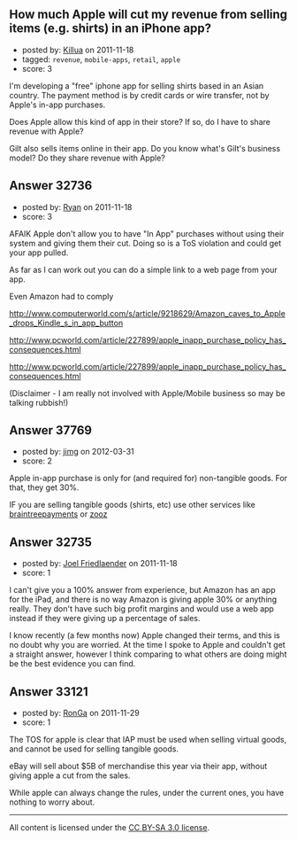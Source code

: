 ## How much Apple will cut my revenue from selling items (e.g. shirts) in an iPhone app?

- posted by: [Killua](https://stackexchange.com/users/-1/6836-killua) on 2011-11-18
- tagged: `revenue`, `mobile-apps`, `retail`, `apple`
- score: 3

I'm developing a "free" iphone app for selling shirts based in an Asian country.
The payment method is by credit cards or wire transfer, not by Apple's in-app purchases.

Does Apple allow this kind of app in their store?
If so, do I have to share revenue with Apple?

Gilt also sells items online in their app. Do you know what's Gilt's business model?
Do they share revenue with Apple?



## Answer 32736

- posted by: [Ryan](https://stackexchange.com/users/-1/465-ryan) on 2011-11-18
- score: 3

AFAIK Apple don't allow you to have "In App" purchases without using their system and giving them their cut. Doing so is a ToS violation and could get your app pulled.

As far as I can work out you can do a simple link to a web page from your app.

Even Amazon had to comply

http://www.computerworld.com/s/article/9218629/Amazon_caves_to_Apple_drops_Kindle_s_in_app_button

http://www.pcworld.com/article/227899/apple_inapp_purchase_policy_has_consequences.html

http://www.pcworld.com/article/227899/apple_inapp_purchase_policy_has_consequences.html

(Disclaimer - I am really not involved with Apple/Mobile business so may be talking rubbish!)


## Answer 37769

- posted by: [jimg](https://stackexchange.com/users/-1/2380-jimg) on 2012-03-31
- score: 2

<p>Apple in-app purchase is only for (and required for) non-tangible goods.  For that, they get 30%.  </p>

<p>IF you are selling tangible goods (shirts, etc) use other services like <a href="https://www.braintreepayments.com/developers" rel="nofollow">braintreepayments</a> or <a href="http://www.zooz.com/" rel="nofollow">zooz</a> </p>



## Answer 32735

- posted by: [Joel Friedlaender](https://stackexchange.com/users/-1/5543-joel-friedlaender) on 2011-11-18
- score: 1

I can't give you a 100% answer from experience, but Amazon has an app for the iPad, and there is no way Amazon is giving apple 30% or anything really.  They don't have such big profit margins and would use a web app instead if they were giving up a percentage of sales.

I know recently (a few months now) Apple changed their terms, and this is no doubt why you are worried. At the time I spoke to Apple and couldn't get a straight answer, however I think comparing to what others are doing might be the best evidence you can find.


## Answer 33121

- posted by: [RonGa](https://stackexchange.com/users/-1/218-ronga) on 2011-11-29
- score: 1

The TOS for apple is clear that IAP must be used when selling virtual goods, and cannot be used for selling tangible goods.

eBay will sell about $5B of merchandise this year via their app, without giving apple a cut from the sales.

While apple can always change the rules, under the current ones, you have nothing to worry about.



---

All content is licensed under the [CC BY-SA 3.0 license](https://creativecommons.org/licenses/by-sa/3.0/).
